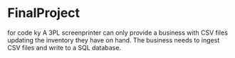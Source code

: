 # FinalProject
for code ky
A 3PL screenprinter can only provide a business with CSV files updating the inventory they have on hand. The business needs to ingest CSV files and write to a SQL database.
